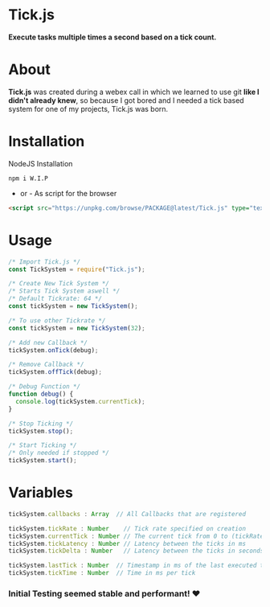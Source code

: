 # Tick.js
**Execute tasks multiple times a second based on a tick count.**

# About
**Tick.js** was created during a webex call in which we learned to use git __like I didn't already knew__, so because I got bored and I needed a tick based system for one of my projects, Tick.js was born.

# Installation
NodeJS Installation
```
npm i W.I.P
```
- or -
As script for the browser
```html
<script src="https://unpkg.com/browse/PACKAGE@latest/Tick.js" type="text/javascript"></script>
```

# Usage
```js
/* Import Tick.js */
const TickSystem = require("Tick.js");

/* Create New Tick System */
/* Starts Tick System aswell */
/* Default Tickrate: 64 */
const tickSystem = new TickSystem();

/* To use other Tickrate */
const tickSystem = new TickSystem(32);

/* Add new Callback */
tickSystem.onTick(debug);

/* Remove Callback */
tickSystem.offTick(debug);

/* Debug Function */
function debug() {
  console.log(tickSystem.currentTick);
}

/* Stop Ticking */
tickSystem.stop();

/* Start Ticking */
/* Only needed if stopped */
tickSystem.start();
```

# Variables
```js
tickSystem.callbacks : Array  // All Callbacks that are registered

tickSystem.tickRate : Number    // Tick rate specified on creation
tickSystem.currentTick : Number // The current tick from 0 to (tickRate - 1)
tickSystem.tickLatency : Number // Latency between the ticks in ms
tickSystem.tickDelta : Number   // Latency between the ticks in seconds

tickSystem.lastTick : Number  // Timestamp in ms of the last executed tick
tickSystem.tickTime : Number  // Time in ms per tick
```

### Initial Testing seemed stable and performant! ❤
